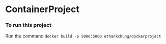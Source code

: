 # ContainerProject

### **To run this project**
Run the command `docker build -p 5000:5000 ethankchung/dockerproject`

